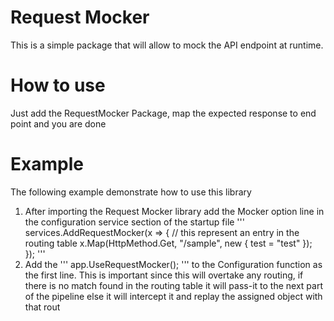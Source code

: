# Request Mocker
This is a simple package that will allow to mock the API endpoint at runtime.

# How to use
Just add the RequestMocker Package, map the expected response to end point and you are done

# Example
The following example demonstrate  how to use this library
1) After importing the Request Mocker library add the Mocker option line in the configuration service section of the startup file
'''
services.AddRequestMocker(x => {
    // this represent an entry in the routing table
	x.Map(HttpMethod.Get, "/sample", new { test = "test" });                  
});
'''
2) Add the ''' app.UseRequestMocker(); ''' to the Configuration function as the first line. This is important since this will overtake any routing, if there is no match found in the routing table it will pass-it to the next part of the pipeline else it will intercept it and replay the assigned object with that rout

